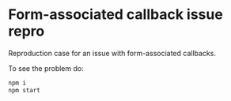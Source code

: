 # Form-associated callback issue repro

Reproduction case for an issue with form-associated callbacks.

To see the problem do:

```sh
npm i
npm start
```